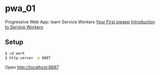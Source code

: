 # pwa_01
Progressive Web App: learn Service Workers
[Your First pwapp](https://developers.google.com/web/fundamentals/codelabs/your-first-pwapp/)
[Introduction to Service Workers](https://developers.google.com/web/fundamentals/primers/service-workers/)

## Setup
```bash
$ cd work
$ http-server -p 8887
```

Open [http://localhost:8887](http://localhost:8887)